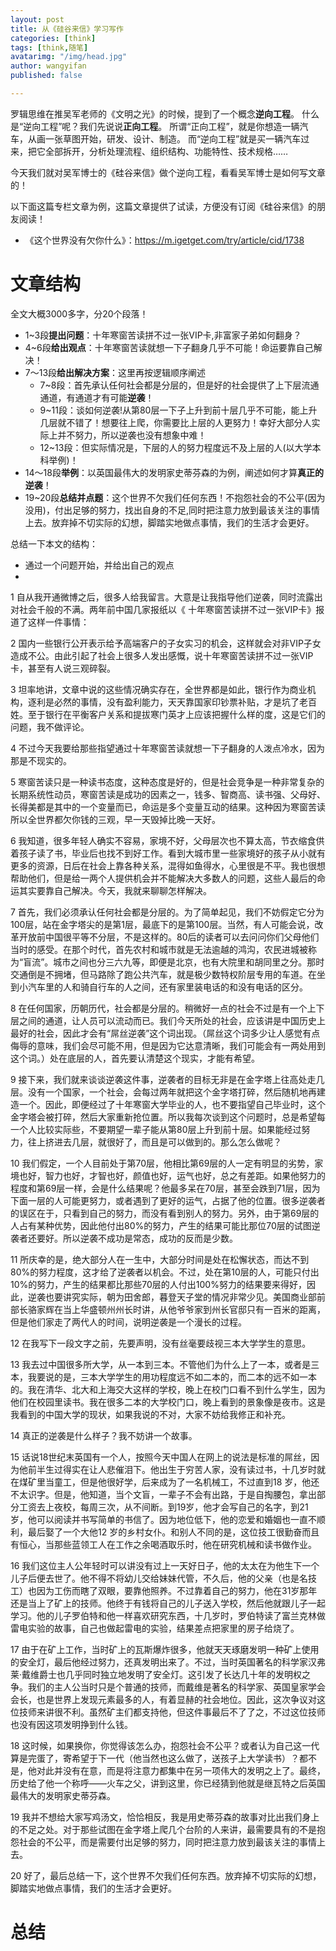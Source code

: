```yaml
---
layout: post
title: 从《硅谷来信》学习写作
categories: [think]
tags: [think,随笔]
avatarimg: "/img/head.jpg"
author: wangyifan
published: false

---
```





























罗辑思维在推吴军老师的《文明之光》的时候，提到了一个概念**逆向工程**。
什么是“逆向工程”呢？我们先说说**正向工程**。
所谓“正向工程”，就是你想造一辆汽车，从画一张草图开始，研发、设计、制造。
而“逆向工程”就是买一辆汽车过来，把它全部拆开，分析处理流程、组织结构、功能特性、技术规格……

今天我们就对吴军博士的《硅谷来信》做个逆向工程，看看吴军博士是如何写文章的！

以下面这篇专栏文章为例，这篇文章提供了试读，方便没有订阅《硅谷来信》的朋友阅读！

- 《这个世界没有欠你什么》：https://m.igetget.com/try/article/cid/1738

# 文章结构

全文大概3000多字，分20个段落！

- 1~3段**提出问题**：十年寒窗苦读拼不过一张VIP卡,非富家子弟如何翻身？
- 4~6段**给出观点**：十年寒窗苦读就想一下子翻身几乎不可能！命运要靠自己解决！
- 7～13段**给出解决方案**：这里再按逻辑顺序阐述
    - 7~8段：首先承认任何社会都是分层的，但是好的社会提供了上下层流通通道，有通道才有可能**逆袭**！
    - 9~11段：谈如何逆袭!从第80层一下子上升到前十层几乎不可能，能上升几层就不错了！想要往上爬，你需要比上层的人更努力！幸好大部分人实际上并不努力，所以逆袭也没有想象中难！
    - 12~13段：但实际情况是，下层的人的努力程度远不及上层的人(以大学本科举例)！
- 14～18段**举例**：以英国最伟大的发明家史蒂芬森的为例，阐述如何才算**真正的逆袭**！
- 19~20段**总结并点题**：这个世界不欠我们任何东西！不抱怨社会的不公平(因为没用)，付出足够的努力，找出自身的不足,同时把注意力放到最该关注的事情上去。放弃掉不切实际的幻想，脚踏实地做点事情，我们的生活才会更好。

总结一下本文的结构：

- 通过一个问题开始，并给出自己的观点
- 

1 自从我开通微博之后，很多人给我留言。大意是让我指导他们逆袭，同时流露出对社会千般的不满。两年前中国几家报纸以《 十年寒窗苦读拼不过一张VIP卡》报道了这样一件事情：

2 国内一些银行公开表示给予高端客户的子女实习的机会，这样就会对非VIP子女造成不公。由此引起了社会上很多人发出感慨，说十年寒窗苦读拼不过一张VIP卡，甚至有人说三观碎裂。

3 坦率地讲，文章中说的这些情况确实存在，全世界都是如此，银行作为商业机构，逐利是必然的事情，没有盈利能力，天天靠国家印钞票补贴，才是坑了老百姓。至于银行在平衡客户关系和提拔寒门英才上应该把握什么样的度，这是它们的问题，我不做评论。

4 不过今天我要给那些指望通过十年寒窗苦读就想一下子翻身的人泼点冷水，因为那是不现实的。

5 寒窗苦读只是一种读书态度，这种态度是好的，但是社会竞争是一种非常复杂的长期系统性动员，寒窗苦读是成功的因素之一，钱多、智商高、读书强、父母好、长得美都是其中的一个变量而已，命运是多个变量互动的结果。这种因为寒窗苦读所以全世界都欠你钱的三观，早一天毁掉比晚一天好。

6 我知道，很多年轻人确实不容易，家境不好，父母层次也不算太高，节衣缩食供着孩子读了书，毕业后也找不到好工作。看到大城市里一些家境好的孩子从小就有更多的资源，日后在社会上靠各种关系，混得如鱼得水，心里很是不平。我也很想帮助他们，但是给一两个人提供机会并不能解决大多数人的问题，这些人最后的命运其实要靠自己解决。今天，我就来聊聊怎样解决。

7 首先，我们必须承认任何社会都是分层的。为了简单起见，我们不妨假定它分为100层，站在金字塔尖的是第1层，最底下的是第100层。当然，有人可能会说，改革开放前中国很平等不分层，不是这样的。80后的读者可以去问问你们父母他们当时的感受。在那个时代，首先农村和城市就是无法逾越的鸿沟，农民进城被称为“盲流”。城市之间也分三六九等，即便是北京，也有大院里和胡同里之分。那时交通倒是不拥堵，但马路除了跑公共汽车，就是极少数特权阶层专用的车道。在坐到小汽车里的人和骑自行车的人之间，还有家里装电话的和没有电话的区分。

8 在任何国家，历朝历代，社会都是分层的。稍微好一点的社会不过是有一个上下层之间的通道，让人员可以流动而已。我们今天所处的社会，应该讲是中国历史上最好的社会，因此才会有“屌丝逆袭”这个词出现。（屌丝这个词多少让人感觉有点侮辱的意味，我们会尽可能不用，但是因为它达意清晰，我们可能会有一两处用到这个词。）处在底层的人，首先要认清楚这个现实，才能有希望。

9 接下来，我们就来谈谈逆袭这件事，逆袭者的目标无非是在金字塔上往高处走几层。没有一个国家，一个社会，会每过两年就把这个金字塔打碎，然后随机地再建造一个。因此，即便经过了十年寒窗大学毕业的人，也不要指望自己毕业时，这个金字塔会被打碎，然后大家重新抢位置。所以我每次谈到这个问题时，总是希望每一个人比较实际些，不要期望一辈子能从第80层上升到前十层。如果能经过努力，往上挤进去几层，就很好了，而且是可以做到的。那么怎么做呢？

10 我们假定，一个人目前处于第70层，他相比第69层的人一定有明显的劣势，家境也好，智力也好，才智也好，颜值也好，运气也好，总之有差距。如果他努力的程度和第69层一样，会是什么结果呢？他最多呆在70层，甚至会跌到71层，因为下面一层的人可能更努力，或者遇到了更好的运气，占据了他的位置。很多逆袭者的误区在于，只看到自己的努力，而没有看到别人的努力。另外，由于第69层的人占有某种优势，因此他付出80%的努力，产生的结果可能比那位70层的试图逆袭者还要好。所以逆袭不成功是常态，成功的反而是少数。

11 所庆幸的是，绝大部分人在一生中，大部分时间是处在松懈状态，而达不到80%的努力程度，这才给了逆袭者以机会。不过，处在第10层的人，可能只付出10%的努力，产生的结果都比那些70层的人付出100%努力的结果要来得好，因此，逆袭也要讲究实际，朝为田舍郎，暮登天子堂的情况非常少见。美国商业部前部长骆家辉在当上华盛顿州州长时讲，从他爷爷家到州长官邸只有一百米的距离，但是他们家走了两代人的时间，说明逆袭是一个漫长的过程。

12 在我写下一段文字之前，先要声明，没有丝毫要歧视三本大学学生的意思。

13 我去过中国很多所大学，从一本到三本。不管他们为什么上了一本，或者是三本，我要说的是，三本大学学生的用功程度远不如二本的，而二本的远不如一本的。我在清华、北大和上海交大这样的学校，晚上在校门口看不到什么学生，因为他们在校园里读书。我在很多二本的大学校门口，晚上看到的景象像是夜市。这是我看到的中国大学的现状，如果我说的不对，大家不妨给我修正和补充。

14 真正的逆袭是什么样子？我不妨讲一个故事。

15 话说18世纪末英国有一个人，按照今天中国人在网上的说法是标准的屌丝，因为他前半生过得实在让人悲催泪下。他出生于穷苦人家，没有读过书，十几岁时就在煤矿里当童工，但是他很好学，后来成为了一名机械工，不过直到18 岁，他还不太识字。但是，他知道，当个文盲，一辈子不会有出路，于是自掏腰包，拿出部分工资去上夜校，每周三次，从不间断。到19岁，他才会写自己的名字，到21岁，他可以阅读并书写简单的书信了。因为地位低下，他的恋爱和婚姻也一直不顺利，最后娶了一个大他12 岁的乡村女仆。和别人不同的是，这位技工很勤奋而且有恒心，当那些蓝领工人在工作之余喝酒取乐时，他在研究机械和读书做作业。

16 我们这位主人公年轻时可以讲没有过上一天好日子，他的太太在为他生下一个儿子后便去世了。他不得不将幼儿交给妹妹代管，不久后，他的父亲（也是名技工）也因为工伤而瞎了双眼，要靠他照养。不过靠着自己的努力，他在31岁那年还是当上了矿上的技师。他终于有钱将自己的儿子送入学校，然后他就跟儿子一起学习。他的儿子罗伯特和他一样喜欢研究东西，十几岁时，罗伯特读了富兰克林做雷电实验的故事，自己也做起雷电的实验，结果差点把家里的房子给烧了。

17 由于在矿上工作，当时矿上的瓦斯爆炸很多，他就天天琢磨发明一种矿上使用的安全灯，最后他经过努力，还真发明出来了。不过，当时英国著名的科学家汉弗莱·戴维爵士也几乎同时独立地发明了安全灯。这引发了长达几十年的发明权之争。我们的主人公当时只是个普通的技师，而戴维是著名的科学家、英国皇家学会会长，也是世界上发现元素最多的人，有着显赫的社会地位。因此，这次争议对这位技师来讲很不利。虽然矿主们都支持他，但这件事最后不了了之，不过这位技师也没有因这项发明挣到什么钱。

18 这时候，如果换你，你觉得该怎么办，抱怨社会不公平？或者认为自己这一代算是完蛋了，寄希望于下一代（他当然也这么做了，送孩子上大学读书）？都不是，他对此并没有在意，而是将注意力都集中在另一项伟大的发明之上了。最终，历史给了他一个称呼——火车之父，讲到这里，你已经猜到他就是继瓦特之后英国最伟大的发明家史蒂芬森。

19 我并不想给大家写鸡汤文，恰恰相反，我是用史蒂芬森的故事对比出我们身上的不足之处。对于那些试图在金字塔上爬几个台阶的人来讲，最需要具有的不是抱怨社会的不公平，而是需要付出足够的努力，同时把注意力放到最该关注的事情上去。

20 好了，最后总结一下，这个世界不欠我们任何东西。放弃掉不切实际的幻想，脚踏实地做点事情，我们的生活才会更好。

# 总结
